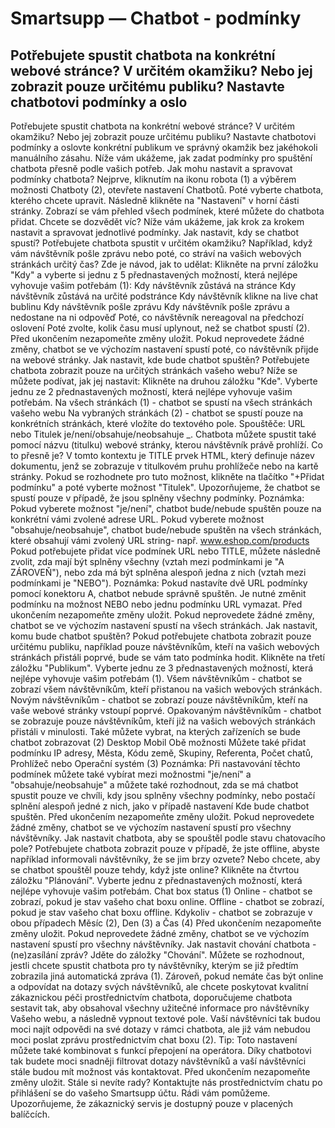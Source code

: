 # Smartsupp — Chatbot - podmínky
## Potřebujete spustit chatbota na konkrétní webové stránce? V určitém okamžiku? Nebo jej zobrazit pouze určitému publiku? Nastavte chatbotovi podmínky a oslo
Potřebujete spustit chatbota na konkrétní webové stránce? V určitém okamžiku? Nebo jej zobrazit pouze určitému publiku? Nastavte chatbotovi podmínky a oslovte konkrétní publikum ve správný okamžik bez jakéhokoli manuálního zásahu.
Níže vám ukážeme, jak zadat podmínky pro spuštění chatbota přesně podle vašich potřeb.
Jak mohu nastavit a spravovat podmínky chatbota?
Nejprve, kliknutím na ikonu robota (1) a výběrem možnosti Chatboty (2), otevřete nastavení Chatbotů. Poté vyberte chatbota, kterého chcete upravit.
Následně klikněte na "Nastavení" v horní části stránky. 
Zobrazí se vám přehled všech podmínek, které můžete do chatbota přidat. Chcete se dozvědět víc? Níže vám ukážeme, jak krok za krokem nastavit a spravovat jednotlivé podmínky.
Jak nastavit, kdy se chatbot spustí?
Potřebujete chatbota spustit v určitém okamžiku? Například, když vám návštěvník pošle zprávu nebo poté, co stráví na vašich webových stránkách určitý čas? Zde je návod, jak to udělat: 
Klikněte na první záložku "Kdy" a vyberte si jednu z 5 přednastavených možností, která nejlépe vyhovuje vašim potřebám (1):
Kdy návštěvník zůstává na stránce
Kdy návštěvník zůstává na určité podstránce
Kdy návštěvník klikne na live chat bublinu
Kdy návštěvník pošle zprávu
Kdy návštěvník pošle zprávu a nedostane na ni odpověď
Poté, co návštěvník nereagoval na předchozí oslovení
Poté zvolte, kolik času musí uplynout, než se chatbot spustí (2).
Před ukončením nezapomeňte změny uložit.
Pokud neprovedete žádné změny, chatbot se ve výchozím nastavení spustí poté, co návštěvník přijde na webové stránky.
Jak nastavit, kde bude chatbot spuštěn?
Potřebujete chatbota zobrazit pouze na určitých stránkách vašeho webu? Níže se můžete podívat, jak jej nastavit:
Klikněte na druhou záložku "Kde". Vyberte jednu ze 2 přednastavených možností, která nejlépe vyhovuje vašim potřebám.
Na všech stránkách (1) - chatbot se spustí na všech stránkách vašeho webu
Na vybraných stránkách (2) - chatbot se spustí pouze na konkrétních stránkách, které vložíte do textového pole. Spouštěče: URL nebo Titulek je/není/obsahuje/neobsahuje _. 
Chatbota můžete spustit také pomocí názvu (titulku) webové stránky, kterou návštěvník právě prohlíží. Co to přesně je? V tomto kontextu je TITLE prvek HTML, který definuje název dokumentu, jenž se zobrazuje v titulkovém pruhu prohlížeče nebo na kartě stránky. Pokud se rozhodnete pro tuto možnost, klikněte na tlačítko "+Přidat podmínku" a poté vyberte možnost "Titulek".
Upozorňujeme, že chatbot se spustí pouze v případě, že jsou splněny všechny podmínky.
Poznámka: Pokud vyberete možnost "je/není", chatbot bude/nebude spuštěn pouze na konkrétní vámi zvolené adrese URL. Pokud vyberete možnost "obsahuje/neobsahuje", chatbot bude/nebude spuštěn na všech stránkách, které obsahují vámi zvolený URL string- např. www.eshop.com/products
Pokud potřebujete přidat více podmínek URL nebo TITLE, můžete následně zvolit, zda mají být splněny všechny (vztah mezi podmínkami je "A ZÁROVEŇ"), nebo zda má být splněna alespoň jedna z nich (vztah mezi podmínkami je "NEBO").
Poznámka: Pokud nastavíte dvě URL podmínky pomocí konektoru A, chatbot nebude správně spuštěn. Je nutné změnit podmínku na možnost NEBO nebo jednu podmínku URL vymazat.
Před ukončením nezapomeňte změny uložit.
Pokud neprovedete žádné změny, chatbot se ve výchozím nastavení spustí na všech stránkách.
Jak nastavit, komu bude chatbot spuštěn?
Pokud potřebujete chatbota zobrazit pouze určitému publiku, například pouze návštěvníkům, kteří na vašich webových stránkách přistáli poprvé, bude se vám tato podmínka hodit.
Klikněte na třetí záložku "Publikum". Vyberte jednu ze 3 přednastavených možností, která nejlépe vyhovuje vašim potřebám (1).
Všem návštěvníkům - chatbot se zobrazí všem návštěvníkům, kteří přistanou na vašich webových stránkách.
Novým návštěvníkům - chatbot se zobrazí pouze návštěvníkům, kteří na vaše webové stránky vstoupí poprvé. 
Opakovaným návštěvníkům - chatbot se zobrazuje pouze návštěvníkům, kteří již na vašich webových stránkách přistáli v minulosti.
Také můžete vybrat, na kterých zařízeních se bude chatbot zobrazovat (2)
Desktop
Mobil
Obě možnosti
Můžete také přidat podmínku IP adresy, Města, Kódu země, Skupiny, Referenta, Počet chatů, Prohlížeč nebo Operační systém (3)
Poznámka: Při nastavování těchto podmínek můžete také vybírat mezi možnostmi "je/není" a "obsahuje/neobsahuje" a můžete také rozhodnout, zda se má chatbot spustit pouze ve chvíli, kdy jsou splněny všechny podmínky, nebo postačí splnění alespoň jedné z nich, jako v případě nastavení Kde bude chatbot spuštěn. 
Před ukončením nezapomeňte změny uložit.
Pokud neprovedete žádné změny, chatbot se ve výchozím nastavení spustí pro všechny návštěvníky.
Jak nastavit chatbota, aby se spouštěl podle stavu chatovacího pole?
Potřebujete chatbota zobrazit pouze v případě, že jste offline, abyste například informovali návštěvníky, že se jim brzy ozvete? Nebo chcete, aby se chatbot spouštěl pouze tehdy, když jste online?
Klikněte na čtvrtou záložku "Plánování". Vyberte jednu z přednastavených možností, která nejlépe vyhovuje vašim potřebám.
Chat box status (1)
Online - chatbot se zobrazí, pokud je stav vašeho chat boxu online.
Offline - chatbot se zobrazí, pokud je stav vašeho chat boxu offline. 
Kdykoliv - chatbot se zobrazuje v obou případech 
Měsíc (2), Den (3) a Čas (4)
Před ukončením nezapomeňte změny uložit.
Pokud neprovedete žádné změny, chatbot se ve výchozím nastavení spustí pro všechny návštěvníky.
Jak nastavit chování chatbota - (ne)zasílání zpráv?
Jděte do záložky "Chování".
Můžete se rozhodnout, jestli chcete spustit chatbota pro ty návštěvníky, kterým se již předtím zobrazila jiná automatická zpráva (1).
Zároveň, pokud nemáte čas být online a odpovídat na dotazy svých návštěvníků, ale chcete poskytovat kvalitní zákaznickou péči prostřednictvím chatbota, doporučujeme chatbota sestavit tak, aby obsahoval všechny užitečné informace pro návštěvníky Vašeho webu, a následně vypnout textové pole. Vaší návštěvníci tak budou moci najít odpovědi na své dotazy v rámci chatbota, ale již vám nebudou moci poslat zprávu prostřednictvím chat boxu (2).
Tip: Toto nastavení můžete také kombinovat s funkcí přepojení na operátora. Díky chatbotovi tak budete moci snadněji filtrovat dotazy návštěvníků a vaší návštěvníci stále budou mít možnost vás kontaktovat.
Před ukončením nezapomeňte změny uložit.
Stále si nevíte rady? Kontaktujte nás prostřednictvím chatu po přihlášení se do vašeho Smartsupp účtu. Rádi vám pomůžeme. Upozorňujeme, že zákaznický servis je dostupný pouze v placených balíčcích.

